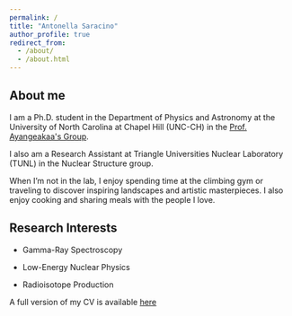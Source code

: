 ```yaml
---
permalink: /
title: "Antonella Saracino"
author_profile: true
redirect_from: 
  - /about/
  - /about.html
---
```


About me
-

I am a Ph.D. student in the Department of Physics and Astronomy at the University of North Carolina at Chapel Hill (UNC-CH) in the [Prof. Ayangeakaa's Group](https://tarheels.live/ayangeakaa/).

I also am a Research Assistant at Triangle Universities Nuclear Laboratory (TUNL) in the Nuclear Structure group.

When I’m not in the lab, I enjoy spending time at the climbing gym or traveling to discover inspiring landscapes and artistic masterpieces. I also enjoy cooking and sharing meals with the people I love.

Research Interests 
-
- Gamma-Ray Spectroscopy
+ Low-Energy Nuclear Physics
* Radioisotope Production
  

A full version of my CV is available [here](/files/Curriculum_Vitae.pdf)

